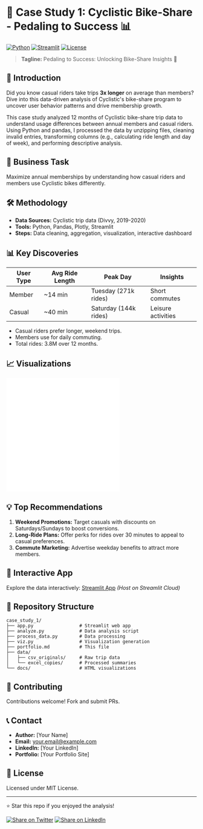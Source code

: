 # 🚴 Case Study 1: Cyclistic Bike-Share - Pedaling to Success 📊

[![Python](https://img.shields.io/badge/Python-3.8+-blue.svg)](https://www.python.org/)
[![Streamlit](https://img.shields.io/badge/Streamlit-App-red.svg)](https://streamlit.io/)
[![License](https://img.shields.io/badge/License-MIT-green.svg)](LICENSE)

> **Tagline:** Pedaling to Success: Unlocking Bike-Share Insights 🚴

## 📖 Introduction

Did you know casual riders take trips **3x longer** on average than members? Dive into this data-driven analysis of Cyclistic's bike-share program to uncover user behavior patterns and drive membership growth.

This case study analyzed 12 months of Cyclistic bike-share trip data to understand usage differences between annual members and casual riders. Using Python and pandas, I processed the data by unzipping files, cleaning invalid entries, transforming columns (e.g., calculating ride length and day of week), and performing descriptive analysis.

## 🎯 Business Task

Maximize annual memberships by understanding how casual riders and members use Cyclistic bikes differently.

## 🛠️ Methodology

- **Data Sources:** Cyclistic trip data (Divvy, 2019-2020)
- **Tools:** Python, Pandas, Plotly, Streamlit
- **Steps:** Data cleaning, aggregation, visualization, interactive dashboard

## 📊 Key Discoveries

| User Type | Avg Ride Length | Peak Day | Insights |
|-----------|-----------------|----------|----------|
| Member | ~14 min | Tuesday (271k rides) | Short commutes |
| Casual | ~40 min | Saturday (144k rides) | Leisure activities |

- Casual riders prefer longer, weekend trips.
- Members use for daily commuting.
- Total rides: 3.8M over 12 months.

## 📈 Visualizations

![Avg Ride Length](docs/avg_ride_by_type.html)
![Rides by Day](docs/rides_by_day.html)

## 💡 Top Recommendations

1. **Weekend Promotions:** Target casuals with discounts on Saturdays/Sundays to boost conversions.
2. **Long-Ride Plans:** Offer perks for rides over 30 minutes to appeal to casual preferences.
3. **Commute Marketing:** Advertise weekday benefits to attract more members.

## 🚀 Interactive App

Explore the data interactively: [Streamlit App](https://your-streamlit-app-link.com) *(Host on Streamlit Cloud)*

## 📁 Repository Structure

```
case_study_1/
├── app.py                 # Streamlit web app
├── analyze.py             # Data analysis script
├── process_data.py        # Data processing
├── viz.py                 # Visualization generation
├── portfolio.md           # This file
├── data/
│   ├── csv_originals/     # Raw trip data
│   └── excel_copies/      # Processed summaries
└── docs/                  # HTML visualizations
```

## 🤝 Contributing

Contributions welcome! Fork and submit PRs.

## 📞 Contact

- **Author:** [Your Name]
- **Email:** your.email@example.com
- **LinkedIn:** [Your LinkedIn]
- **Portfolio:** [Your Portfolio Site]

## 📄 License

Licensed under MIT License.

---

⭐ Star this repo if you enjoyed the analysis!

[![Share on Twitter](https://img.shields.io/badge/Share-Twitter-blue.svg)](https://twitter.com/intent/tweet?text=Explore%20Cyclistic%20Bike-Share%20Insights!&url=https://github.com/your-repo)
[![Share on LinkedIn](https://img.shields.io/badge/Share-LinkedIn-blue.svg)](https://www.linkedin.com/sharing/share-offsite/?url=https://github.com/your-repo)
